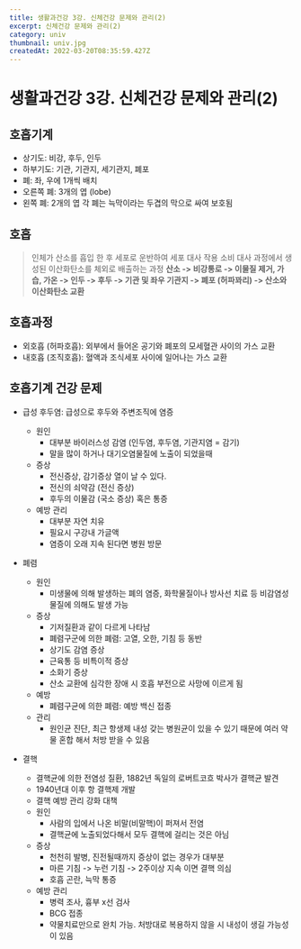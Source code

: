 ```yaml
---
title: 생활과건강 3강. 신체건강 문제와 관리(2)
excerpt: 신체건강 문제와 관리(2)
category: univ
thumbnail: univ.jpg
createdAt: 2022-03-20T08:35:59.427Z
---
```

# 생활과건강 3강. 신체건강 문제와 관리(2)

## 호흡기계
* 상기도: 비강, 후두, 인두
* 하부기도: 기관, 기관지, 세기관지, 폐포
* 폐: 좌, 우에 1개씩 배치
* 오른쪽 폐: 3개의 엽 (lobe)
* 왼쪽 폐: 2개의 엽
각 폐는 늑막이라는 두겹의 막으로 싸여 보호됨

## 호흡
> 인체가 산소를 흡입 한 후 세포로 운반하여 세포 대사 작용 소비
대사 과정에서 생성된 이산화탄소를 체외로 배출하는 과정
**산소 -> 비강통로 -> 이물질 제거, 가습, 가온 -> 인두 -> 후두 -> 기관 및 좌우 기관지 -> 폐포 (허파꽈리) -> 산소와 이산화탄소 교환**

## 호흡과정
* 외호흡 (허파호흡): 외부에서 들어온 공기와 폐포의 모세혈관 사이의 가스 교환
* 내호흡 (조직호흡): 혈액과 조식세포 사이에 일어나는 가스 교환

## 호흡기계 건강 문제
* 급성 후두염: 급성으로 후두와 주변조직에 염증
	* 원인
    	* 대부분 바이러스성 감염 (인두염, 후두염, 기관지염 = 감기)
    	* 말을 많이 하거나 대기오염물질에 노출이 되었을때
    * 증상
    	* 전신증상, 감기증상 열이 날 수 있다.
        * 전신의 쇠약감 (전신 증상)
        * 후두의 이물감 (국소 증상) 혹은 통증
     * 예방 관리
     	* 대부분 자연 치유
        * 필요시 구강내 가글액
        * 염증이 오래 지속 된다면 병원 방문
* 폐렴
	* 원인
    	* 미생물에 의해 발생하는 폐의 염증, 화학물질이나 방사선 치료 등 비감염성 물질에 의해도 발생 가능
    * 증상
    	* 기저질환과 같이 다르게 나타남
        * 폐렴구군에 의한 폐렴: 고열, 오한, 기침 등 동반
        * 상기도 감염 증상
        * 근육통 등 비특이적 증상
        * 소화기 증상
        * 산소 교환에 심각한 장애 시 호흡 부전으로 사망에 이르게 됨
    * 예방
    	* 폐렴구균에 의한 폐렴: 예방 백신 접종
    * 관리
    	* 원인균 진단, 최근 항생제 내성 갖는 병원균이 있을 수 있기 때문에 여러 약물 혼합 해서 처방 받을 수 있음

* 결핵
	* 결핵균에 의한 전염성 질환, 1882년 독일의 로버트코흐 박사가 결핵균 발견
    * 1940년대 이후 항 결핵제 개발
	* 결핵 예방 관리 강화 대책
	* 원인
    	* 사람의 입에서 나온 비말(비말핵)이 퍼져서 전염
        * 결핵균에 노출되었다해서 모두 결핵에 걸리는 것은 아님
	* 증상
    	* 천천히 발병, 진전될때까지 증상이 없는 경우가 대부분
        * 마른 기침 -> 누런 기침 -> 2주이상 지속 이면 결핵 의심
        * 호흡 곤란, 늑막 통증
	* 예방 관리
    	* 병력 조사, 흉부 x선 검사
		* BCG 접종
		* 약물치료만으로 완치 가능. 처방대로 복용하지 않을 시 내성이 생길 가능성이 있음
        
